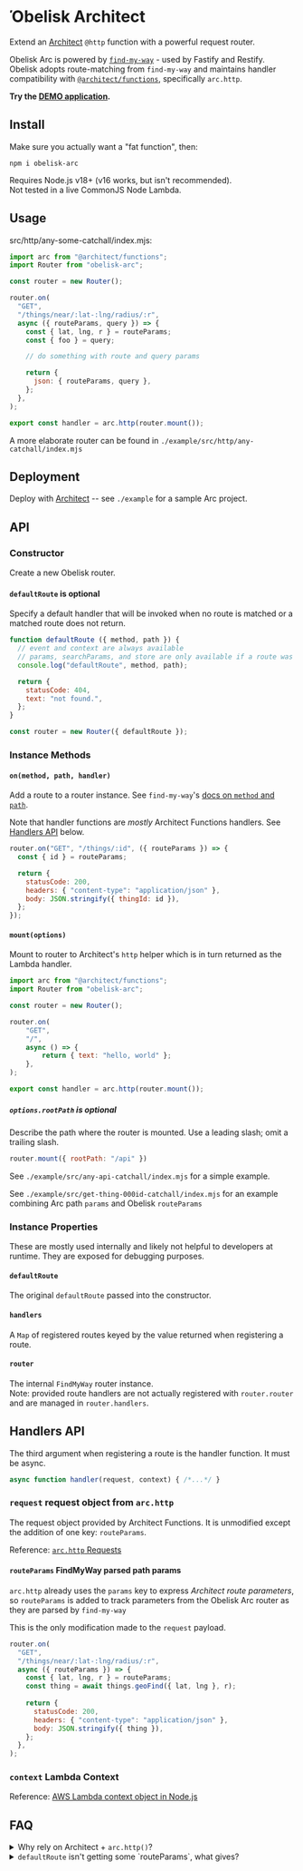 # Όbelisk Αrchitect

Extend an [Architect](https://arc.codes) `@http` function with a powerful request router.

Obelisk Arc is powered by [`find-my-way`](https://github.com/delvedor/find-my-way) - used by Fastify and Restify. Obelisk adopts route-matching from `find-my-way` and maintains handler compatibility with [`@architect/functions`](https://arc.codes/docs/en/reference/runtime-helpers/node.js), specifically `arc.http`.

**Try the [DEMO application](https://fvlnhrawzd.execute-api.us-west-2.amazonaws.com/).**

## Install

Make sure you actually want a "fat function", then:

```
npm i obelisk-arc
```

Requires Node.js v18+ (v16 works, but isn't recommended).  
Not tested in a live CommonJS Node Lambda.

## Usage

src/http/any-some-catchall/index.mjs:
```js
import arc from "@architect/functions";
import Router from "obelisk-arc";

const router = new Router();

router.on(
  "GET",
  "/things/near/:lat-:lng/radius/:r",
  async ({ routeParams, query }) => {
    const { lat, lng, r } = routeParams;
    const { foo } = query;

    // do something with route and query params

    return {
      json: { routeParams, query },
    };
  },
);

export const handler = arc.http(router.mount());
```

A more elaborate router can be found in `./example/src/http/any-catchall/index.mjs`

## Deployment

Deploy with [Architect](https://arc.codes) -- see `./example` for a sample Arc project.

## API

### Constructor

Create a new Obelisk router.

#### `defaultRoute` is optional

Specify a default handler that will be invoked when no route is matched or a matched route does not return.

```js
function defaultRoute ({ method, path }) {
  // event and context are always available
  // params, searchParams, and store are only available if a route was matched
  console.log("defaultRoute", method, path);

  return {
    statusCode: 404,
    text: "not found.",
  };
}

const router = new Router({ defaultRoute });
```

### Instance Methods

#### `on(method, path, handler)`

Add a route to a router instance. See `find-my-way`'s [docs on `method` and `path`](https://github.com/delvedor/find-my-way#onmethods-path-opts-handler-store).

Note that handler functions are _mostly_ Architect Functions handlers. See [Handlers API](#handlers-api) below.

```js
router.on("GET", "/things/:id", ({ routeParams }) => {
  const { id } = routeParams;

  return {
    statusCode: 200,
    headers: { "content-type": "application/json" },
    body: JSON.stringify({ thingId: id }),
  };
});
```

#### `mount(options)`

Mount to router to Architect's `http` helper which is in turn returned as the Lambda handler.

```js
import arc from "@architect/functions";
import Router from "obelisk-arc";

const router = new Router();

router.on(
	"GET",
	"/",
	async () => {
		return { text: "hello, world" };
	},
);

export const handler = arc.http(router.mount());
```

##### `options.rootPath` is optional

Describe the path where the router is mounted. Use a leading slash; omit a trailing slash.

```js
router.mount({ rootPath: "/api" })
```

See `./example/src/any-api-catchall/index.mjs` for a simple example.

See `./example/src/get-thing-000id-catchall/index.mjs` for an example combining Arc path `params` and Obelisk `routeParams`

### Instance Properties

These are mostly used internally and likely not helpful to developers at runtime. They are exposed for debugging purposes.

#### `defaultRoute`

The original `defaultRoute` passed into the constructor.

#### `handlers`

A `Map` of registered routes keyed by the value returned when registering a route.

#### `router`

The internal `FindMyWay` router instance.  
Note: provided route handlers are not actually registered with `router.router` and are managed in `router.handlers`.

## Handlers API

The third argument when registering a route is the handler function. It must be async.

```js
async function handler(request, context) { /*...*/ }
```

### `request` request object from `arc.http`

The request object provided by Architect Functions. It is unmodified except the addition of one key: `routeParams`.

Reference: [`arc.http` Requests](https://arc.codes/docs/en/reference/runtime-helpers/node.js#requests)

#### `routeParams` FindMyWay parsed path params

`arc.http` already uses the `params` key to express _Architect route parameters_, so `routeParams` is added to track parameters from the Obelisk Arc router as they are parsed by `find-my-way`

This is the only modification made to the `request` payload.

```js
router.on(
  "GET",
  "/things/near/:lat-:lng/radius/:r",
  async ({ routeParams }) => {
    const { lat, lng, r } = routeParams;
    const thing = await things.geoFind({ lat, lng }, r);
    
    return {
      statusCode: 200,
      headers: { "content-type": "application/json" },
      body: JSON.stringify({ thing }),
    };
  },
);
```

### `context` Lambda Context

Reference: [AWS Lambda context object in Node.js](https://docs.aws.amazon.com/lambda/latest/dg/nodejs-context.html)

## FAQ

<details>
<summary>Why rely on Architect + <code>arc.http()</code>?</summary>

1. Arc Functions provides a ton of valuable parsing: sessions, body, query, etc.
1. There's a more vanilla flavor: [`obelisk-lambda`](https://github.com/tbeseda/obelisk-lambda), if you'd like to remove that peer dependency

Also, technically, you can use `@architect/functions` without `@architect/architect` in a Lambda.

</details>

<details>
<summary><code>defaultRoute</code> isn't getting some `routeParams`, what gives?</summary>

If the original request doesn't match a route, `defaultRoute` is invoked with the original `request` from Arc Functions and the Lambda `context` args.

</details>
